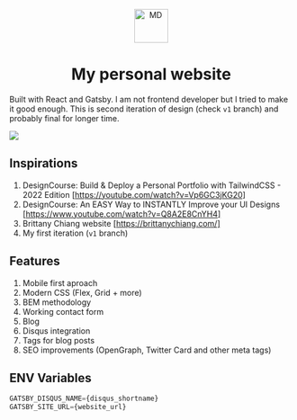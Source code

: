<p align="center">
  <a href="https://michaldziuba.dev">
    <img alt="MD" src="https://user-images.githubusercontent.com/43048524/205249624-43c40f8e-f37f-493f-8c0a-f65fbe296287.png" width="60" />

  </a>
</p>
<h1 align="center">
  My personal website
</h1>

 Built with React and Gatsby. I am not frontend developer but I tried to make it good enough. This is second iteration of design (check `v1` branch) and probably final for longer time.


<img align="center" src="https://user-images.githubusercontent.com/43048524/204703952-4ccad258-e8f0-4cc6-8583-a8d855f88c37.png" />


## Inspirations
1. DesignCourse: Build & Deploy a Personal Portfolio with TailwindCSS - 2022 Edition [https://youtube.com/watch?v=Vp6GC3jKG20]
2. DesignCourse: An EASY Way to INSTANTLY Improve your UI Designs [https://www.youtube.com/watch?v=Q8A2E8CnYH4]
3. Brittany Chiang website [https://brittanychiang.com/]
4. My first iteration (`v1` branch)

## Features
1. Mobile first aproach
2. Modern CSS (Flex, Grid + more)
3. BEM methodology
4. Working contact form
5. Blog
6. Disqus integration
7. Tags for blog posts
8. SEO improvements (OpenGraph, Twitter Card and other meta tags)


## ENV Variables
```ts
GATSBY_DISQUS_NAME={disqus_shortname}
GATSBY_SITE_URL={website_url}
```
